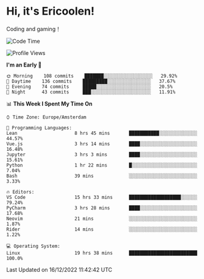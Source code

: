 # Hi, it's Ericoolen!
Coding and gaming！

<!--START_SECTION:waka-->
![Code Time](http://img.shields.io/badge/Code%20Time-581%20hrs%203%20mins-blue)

![Profile Views](http://img.shields.io/badge/Profile%20Views-8-blue)

**I'm an Early 🐤** 

```text
🌞 Morning    108 commits    ███████░░░░░░░░░░░░░░░░░░   29.92% 
🌆 Daytime    136 commits    █████████░░░░░░░░░░░░░░░░   37.67% 
🌃 Evening    74 commits     █████░░░░░░░░░░░░░░░░░░░░   20.5% 
🌙 Night      43 commits     ███░░░░░░░░░░░░░░░░░░░░░░   11.91%

```


📊 **This Week I Spent My Time On** 

```text
⌚︎ Time Zone: Europe/Amsterdam

💬 Programming Languages: 
Lean                     8 hrs 45 mins       ███████████░░░░░░░░░░░░░░   44.57% 
Vue.js                   3 hrs 14 mins       ████░░░░░░░░░░░░░░░░░░░░░   16.48% 
Jupyter                  3 hrs 3 mins        ████░░░░░░░░░░░░░░░░░░░░░   15.61% 
Python                   1 hr 22 mins        █░░░░░░░░░░░░░░░░░░░░░░░░   7.04% 
Bash                     39 mins             ░░░░░░░░░░░░░░░░░░░░░░░░░   3.33%

🔥 Editors: 
VS Code                  15 hrs 33 mins      ███████████████████░░░░░░   79.24% 
PyCharm                  3 hrs 28 mins       ████░░░░░░░░░░░░░░░░░░░░░   17.68% 
Neovim                   21 mins             ░░░░░░░░░░░░░░░░░░░░░░░░░   1.87% 
Rider                    14 mins             ░░░░░░░░░░░░░░░░░░░░░░░░░   1.22%

💻 Operating System: 
Linux                    19 hrs 38 mins      █████████████████████████   100.0%

```


 Last Updated on 16/12/2022 11:42:42 UTC
<!--END_SECTION:waka-->

